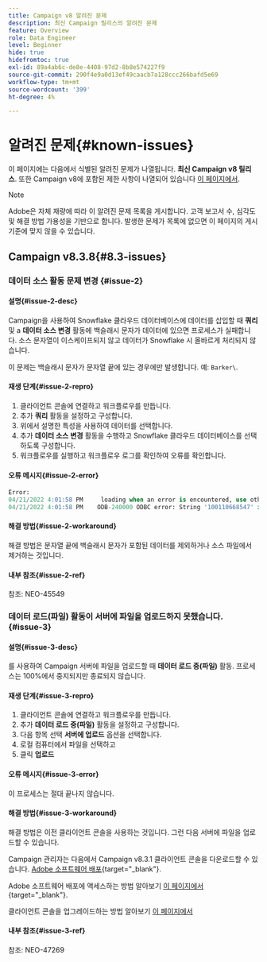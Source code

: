 ```yaml
---
title: Campaign v8 알려진 문제
description: 최신 Campaign 릴리스의 알려진 문제
feature: Overview
role: Data Engineer
level: Beginner
hide: true
hidefromtoc: true
exl-id: 89a4ab6c-de8e-4408-97d2-8b8e574227f9
source-git-commit: 290f4e9a0d13ef49caacb7a128ccc266bafd5e69
workflow-type: tm+mt
source-wordcount: '399'
ht-degree: 4%

---
```


# 알려진 문제{#known-issues}

이 페이지에는 다음에서 식별된 알려진 문제가 나열됩니다. **최신 Campaign v8 릴리스**. 또한 Campaign v8에 포함된 제한 사항이 나열되어 있습니다 [이 페이지에서](ac-guardrails.md).


>[!NOTE]
>
>Adobe은 자체 재량에 따라 이 알려진 문제 목록을 게시합니다. 고객 보고서 수, 심각도 및 해결 방법 가용성을 기반으로 합니다. 발생한 문제가 목록에 없으면 이 페이지의 게시 기준에 맞지 않을 수 있습니다.

## Campaign v8.3.8{#8.3-issues}

### 데이터 소스 활동 문제 변경 {#issue-2}

#### 설명{#issue-2-desc}

Campaign을 사용하여 Snowflake 클라우드 데이터베이스에 데이터를 삽입할 때 **쿼리** 및 a **데이터 소스 변경** 활동에 백슬래시 문자가 데이터에 있으면 프로세스가 실패합니다. 소스 문자열이 이스케이프되지 않고 데이터가 Snowflake 시 올바르게 처리되지 않습니다.

이 문제는 백슬래시 문자가 문자열 끝에 있는 경우에만 발생합니다. 예: `Barker\`.


#### 재생 단계{#issue-2-repro}

1. 클라이언트 콘솔에 연결하고 워크플로우를 만듭니다.
1. 추가 **쿼리** 활동을 설정하고 구성합니다.
1. 위에서 설명한 특성을 사용하여 데이터를 선택합니다.
1. 추가 **데이터 소스 변경** 활동을 수행하고 Snowflake 클라우드 데이터베이스를 선택하도록 구성합니다.
1. 워크플로우를 실행하고 워크플로우 로그를 확인하여 오류를 확인합니다.


#### 오류 메시지{#issue-2-error}

```sql
Error:
04/21/2022 4:01:58 PM     loading when an error is encountered, use other values such as 'SKIP_FILE' or 'CONTINUE' for the ON_ERROR option. For more information on loading options, please run 'info loading_data' in a SQL client. SQLState: 22000
04/21/2022 4:01:58 PM    ODB-240000 ODBC error: String '100110668547' is too long and would be truncated   File 'wkf1656797_21_1_3057430574#458516uploadPart0.chunk.gz', line 1, character 0   Row 90058, column "WKF1656797_21_1"["SCARRIER_ROUTE":13]   If you would like to continue
```

#### 해결 방법{#issue-2-workaround}

해결 방법은 문자열 끝에 백슬래시 문자가 포함된 데이터를 제외하거나 소스 파일에서 제거하는 것입니다.


#### 내부 참조{#issue-2-ref}

참조: NEO-45549


### 데이터 로드(파일) 활동이 서버에 파일을 업로드하지 못했습니다. {#issue-3}

#### 설명{#issue-3-desc}

를 사용하여 Campaign 서버에 파일을 업로드할 때 **데이터 로드 중(파일)** 활동. 프로세스는 100%에서 중지되지만 종료되지 않습니다.

#### 재생 단계{#issue-3-repro}

1. 클라이언트 콘솔에 연결하고 워크플로우를 만듭니다.
1. 추가 **데이터 로드 중(파일)** 활동을 설정하고 구성합니다.
1. 다음 항목 선택 **서버에 업로드** 옵션을 선택합니다.
1. 로컬 컴퓨터에서 파일을 선택하고
1. 클릭 **업로드**


#### 오류 메시지{#issue-3-error}

이 프로세스는 절대 끝나지 않습니다.

#### 해결 방법{#issue-3-workaround}

해결 방법은 이전 클라이언트 콘솔을 사용하는 것입니다. 그런 다음 서버에 파일을 업로드할 수 있습니다.

Campaign 관리자는 다음에서 Campaign v8.3.1 클라이언트 콘솔을 다운로드할 수 있습니다. [Adobe 소프트웨어 배포](https://experience.adobe.com/#/downloads/content/software-distribution/en/campaign.html?1_group.propertyvalues.property=.%2Fjcr%3Acontent%2Fmetadata%2Fdc%3Aversion&amp;1_group.propertyvalues.operation=equals&amp;1_group.propertyvalues.0_values=target-version%3Acampaign%2F8&amp;orderby=%40jcr%3Acontent%2Fjcr%3AlastModified&amp;orderby.sort=desc&amp;layout=list&amp;p.offset=0&amp;p.limit=4){target="_blank"}.

Adobe 소프트웨어 배포에 액세스하는 방법 알아보기 [이 페이지에서](https://experienceleague.adobe.com/docs/experience-cloud/software-distribution/home.html?lang=ko){target="_blank"}.

클라이언트 콘솔을 업그레이드하는 방법 알아보기 [이 페이지에서](connect.md)

#### 내부 참조{#issue-3-ref}

참조: NEO-47269

